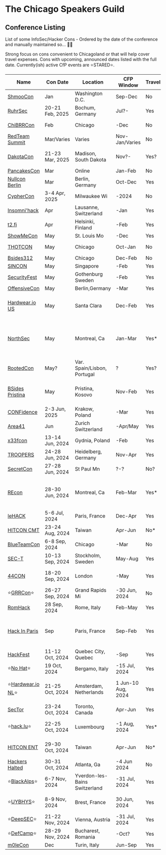 # The Chicago Speakers Guild

## Conference Listing
List of some InfoSec/Hacker Cons - Ordered by the date of the conference and manually maintained so... :man_shrugging:  

Strong focus on cons convenient to Chicagoland or that will help cover travel expenses.
Cons with upcoming, announced dates listed with the full date. 
Currently(ish) active CfP events are :star:STARED:star:.

|Name|Con Date|Location|CFP Window|Travel|Note|
|------|------|------|------|------|------|
|[ShmooCon](https://www.shmoocon.org)|Jan|Washington D.C.|Sep-Dec|No|Last One!|
|[RuhrSec](https://www.ruhrsec.de)|20-21 Feb, 2025|Bochum, Germany|Jul?-|Yes||
|[ChiBRRCon](https://chibrrcon.com/)|Feb|Chicago|-Dec|No|ORG:Rico LaFosse|
|[RedTeam Summit](https://redteamsummit.com)|Mar/Varies|Varies|Nov-Jan/Varies|No|Cabal, must CFP for tix|
|[DakotaCon](https://dakotacon.org/)|21-23 Mar, 2025|Madison, South Dakota|Nov?-|Yes?|Affiliated /w university? Might cover travel|
|[PancakesCon](https://pancakescon.com/)|Mar|Online|Jan-Feb|No|ORG:Lesley|
|[Nullcon Berlin](https://nullcon.net)|Mar|Berlin, Germany|Oct-Dec|Yes|Off-shoot of an Gao India Con|
|[CypherCon](https://cyphercon.com/)|3-4 Apr, 2025|Milwaukee Wi|-2024|No|ORG:Michael Goeztman|
|[Insomni'hack](https://insomnihack.ch/)|Apr|Lausanne, Switzerland|-Jan|Yes||
|[t2.fi](https://t2.fi/)|Apr|Helsinki, Finland|-Feb|Yes||
|[ShowMeCon](https://showmecon.com)|May|St. Louis Mo|-Dec|Yes||
|[THOTCON](https://www.thotcon.org)|May|Chicago|Oct-Jan|No|ORG:Nick Percoco|
|[Bsides312](https://bsides312.org/)|May|Chicago|Dec-Feb|No|ORG:Robert/Heal|
|[SINCON](https://www.infosec-city.com/)|May|Singapore|-Feb|Yes||
|[SecurityFest](https://securityfest.com/)|May|Gothenburg Sweden|-Feb|Yes||
|[OffensiveCon](https://www.offensivecon.org)|May|Berlin,Germany|-Mar|Yes||
|[Hardwear.io US](https://www.hardwear.io)|May|Santa Clara|Dec-Feb|Yes|$250 stateside. Prefer employer cover travel costs.|
|[NorthSec](https://rootedcon.com/index/)|May|Montreal, Ca|Jan-Mar|Yes*|Prefer employer cover travel costs. Limited budget for travel & accommodations.|
|[RootedCon](https://cfp.rootedcon.com/)|May?|Var. Spain/Lisbon, Portugal|?|Yes?|Multiple events, no CFP currently open|
|[BSides Pristina](https://bsidesprishtina.org/)|May|Pristina, Kosovo|Nov-Feb|Yes|Rare Bsides covering travel, still a non-profit, limited budget|
|[CONFidence](https://confidence-conference.org)|2-3 Jun, 2025|Krakow, Poland|-Mar|Yes||
|[Area41](https://area41.io/)|Jun|Zurich Switzerland|-Apr/May|Yes|Short CFP window|
|[x33fcon](https://www.x33fcon.com)|13-14 Jun, 2024|Gydnia, Poland|-Feb|Yes||
|[TROOPERS](https://troopers.de)|24-28 Jun, 2024|Heidelberg, Germany|Nov-Apr|Yes||
|[SecretCon](https://www.secretcon.com)|27-28 Jun, 2024|St Paul Mn|?-?|No?||
|[REcon](https://recon.cx)|28-30 Jun, 2024|Montreal, Ca|Feb-Mar|Yes*|Prefer employer cover travel costs. Also, this is some advanced shit.|
|[leHACK](https://lehack.org/)|5-6 Jul, 2024|Paris, France|Dec-Apr|Yes||
|[HITCON CMT](https://hitcon.org)|23-24 Aug, 2024|Taiwan|Apr-Jun|No*||$600 Speaker fee + Hotel, Lunch|
|[BlueTeamCon](https://blueteamcon.com/)|6-8 Sep, 2024|Chicago|-Mar|No|ORG:Frank McGovern||
|[SEC-T](https://www.sec-t.org/)|10-13 Sep, 2024|Stockholm, Sweden|May-Aug|Yes||
|[44CON](https://44con.com/)|18-20 Sep, 2024|London|-May|Yes|Shares CFP system w/ SINCON|
|:star:[GRRCon](https://grrcon.com/):star:|26-27 Sep, 2024|Grand Rapids Mi|-30 Jun, 2024|No||
|[RomHack](https://romhack.io)|28 Sep, 2024|Rome, Italy|Feb-May|Yes||
|[Hack In Paris](https://www.hackinparis.com/)|Sep|Paris, France|Sep-Feb|Yes|Winn SCHWARTAU spoke in 23/24?Unsure if a there is a 2024 event|
|[HackFest](https://hackfest.ca)|11-12 Oct, 2024|Quebec City, Quebec|-Sep|Yes|ORG:Patrick Mathieu|
|:star:[No Hat](https://www.nohat.it/):star:|19 Oct, 2024|Bergamo, Italy|-15 Jul, 2024|Yes||
|:star:[Hardwear.io NL](https://hardwear.io):star:|21-25 Oct, 2024|Amsterdam, Netherlands|1 Jun-10 Aug, 2024|Yes|Hardware focused,Prefer employer cover travel costs.|
|[SecTor](https://www.blackhat.com/sector/)|23-24 Oct, 2024|Toronto, Canada|Apr-Jun|Yes|Joined BlackHat a few years ago|
|:star:[hack.lu](https://hack.lu):star:|22-25 Oct, 2024|Luxembourg|-1 Aug, 2024|Yes*|300 EUR for travel, room covered|
|[HITCON ENT](https://hitcon.org)|29-30 Oct, 2024|Taiwan|Apr-Jun|No*|$600 Speaker fee + Hotel, Lunch|
|[Hackers Halted](https://hackerhalted.com/)|30-31 Oct, 2024|Atlanta, Ga|-4 Jun  2024|No|Missed CFP :(|
|:star:[BlackAlps](https://www.blackalps.ch):star:|6-7 Nov, 2024|Yverdon-les-Bains Switzerland|-31 Jul, 2024|Yes||
|:star:[UYBHYS](https://www.unlockyourbrain.bzh):star:|8-9 Nov, 2024|Brest, France|30 Jun, 2024|Yes|Unlock Your Brain, Harden Your System|
|:star:[DeepSEC](https://deepsec.net):star:|21-22 Nov, 2024|Vienna, Austria|-31 Jul, 2024|Yes||
|:star:[DefCamp](https://def.camp/):star:|28-29 Nov, 2024|Bucharest, Romania|-Oct?|Yes||
|[m0leCon](https://m0lecon.it/)|Dec|Turin, Italy|Jun-Sep|Yes||
